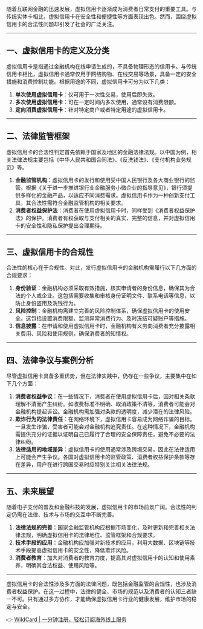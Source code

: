 随着互联网金融的迅速发展，虚拟信用卡逐渐成为消费者日常支付的重要工具。与传统实体卡相比，虚拟信用卡在安全性和便捷性等方面表现出色。然而，围绕虚拟信用卡的合法性问题却引发了社会的广泛关注。

---

## 一、虚拟信用卡的定义及分类

虚拟信用卡是指通过金融机构在线申请生成的，不具备物理形态的信用卡。与传统信用卡相比，虚拟信用卡通常仅用于网络购物、在线交易等场景，具备一定的安全措施和消费控制功能。根据用途的不同，虚拟信用卡可分为以下几类：

1. **单次使用虚拟信用卡**：仅可用于一次性交易，使用后即失效。
2. **多次使用虚拟信用卡**：可在一定时间内多次使用，通常设有消费限额。
3. **定向消费虚拟信用卡**：针对特定商户或者特定用途的虚拟信用卡。

---

## 二、法律监管框架

虚拟信用卡的合法性判定首先依赖于国家及地区的金融法律法规。以中国为例，相关法律法规主要包括《中华人民共和国合同法》、《反洗钱法》、《支付机构业务规范》等。

1. **金融监管机构**：虚拟信用卡的发行和使用受中国人民银行及各大商业银行的监管。根据《关于进一步推进银行业金融服务小微企业的指导意见》，银行须提供多样化的金融产品，以适应不同消费需求。虚拟信用卡作为一种创新支付工具，其合法性需符合金融监管机构的相关要求。
2. **消费者权益保护法**：消费者在使用虚拟信用卡时，同样受到《消费者权益保护法》的保护。消费者有权获取与支付相关的真实、完整的信息，并对虚拟信用卡的安全性和隐私保护提出合理期待。

---

## 三、虚拟信用卡的合规性

合法性的核心在于合规性。对此，发行虚拟信用卡的金融机构需履行以下几方面的合规要求：

1. **身份验证**：金融机构必须采取有效措施，核实申请者的身份信息，确保其为合法的个人或企业。这包括需要收集和审核身份证明文件、联系电话等信息，以防止身份盗用及洗钱行为。
2. **风险控制**：金融机构需建立完善的风险控制体系，确保虚拟信用卡的使用安全。这包括设置消费限额、监测异常消费行为、及时冻结可疑账户等措施。
3. **信息披露**：在申请和使用虚拟信用卡时，金融机构有义务向消费者充分披露相关费用、风险和使用规则，确保消费者的知情权。

---

## 四、法律争议与案例分析

尽管虚拟信用卡具备多重优势，但在法律实践中，仍存在一些争议，主要集中在如下几个方面：

1. **消费者权益争议**：在一些情况下，消费者在使用虚拟信用卡后，因对相关条款理解不清而产生纠纷。如收费标准不明确、取消政策不清等，消费者可能会对金融机构提起诉讼。金融机构需加强对条款的透明度，减少潜在的法律风险。
2. **欺诈行为的法律责任**：在网络环境下，虚拟信用卡容易成为网络诈骗的目标。一旦发生诈骗，受害者可能会对金融机构追究责任。在这种情况下，金融机构需提供充分的证据以证明自己已履行了合理的安全保障责任，避免不必要的法律纠纷。
3. **法律适用的地域差异**：虚拟信用卡的使用通常涉及跨境交易，因此在法律适用上可能会产生争议。各国对虚拟信用卡的监管政策、消费者权益保护条款等存在差异，用户在进行跨国交易时应特别关注相关法律法规。

---

## 五、未来展望

随着电子支付的普及和金融科技的发展，虚拟信用卡的市场前景广阔。合法性的判定仍需在法律、技术与市场的交互中不断完善。

1. **法律法规的完善**：国家金融监管机构应根据市场变化，及时更新和完善相关法律法规，明确虚拟信用卡的法律地位、监管框架和合规要求。
2. **技术手段的应用**：金融机构应加强对新技术的应用，利用大数据、区块链等技术手段提高虚拟信用卡的安全性，降低欺诈风险。
3. **消费者教育**：加大对消费者的教育力度，提高其对虚拟信用卡的认知和使用素养，明确其合法权益、使用风险等。

---

虚拟信用卡的合法性涉及多方面的法律问题，既包括金融监管的合规性，也涉及消费者权益保护。在这一过程中，法律的健全、市场的规范以及消费者的认知三者缺一不可。只有通过多方协作，才能确保虚拟信用卡行业的健康发展，维护市场的稳定与安全。

👉 [WildCard | 一分钟注册，轻松订阅海外线上服务](https://bit.ly/bewildcard)